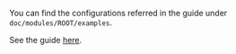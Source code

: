 You can find the configurations referred in the guide under `doc/modules/ROOT/examples`.

See the guide [here](https://guides.hazelcast.org/active-directory-authentication/).
